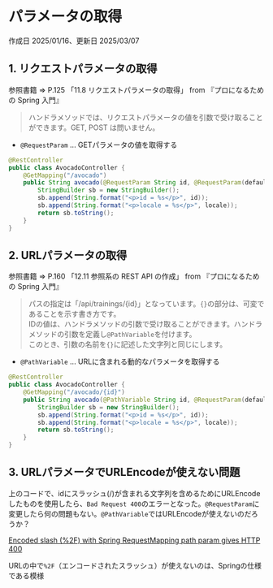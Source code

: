 # パラメータの取得

作成日 2025/01/16、更新日 2025/03/07

## 1. リクエストパラメータの取得

参照書籍 => P.125 「11.8 リクエストパラメータの取得」 from 『プロになるための Spring 入門』

> ハンドラメソッドでは、リクエストパラメータの値を引数で受け取ることができます。GET, POST は問いません。

- `@RequestParam` ... GETパラメータの値を取得する

```java
@RestController
public class AvocadoController {
    @GetMapping("/avocado")
    public String avocado(@RequestParam String id, @RequestParam(defaultValue = "ja") String locale) {
        StringBuilder sb = new StringBuilder();
        sb.append(String.format("<p>id = %s</p>", id));
        sb.append(String.format("<p>locale = %s</p>", locale));
        return sb.toString();
    }
}
```

## 2. URLパラメータの取得

参照書籍 => P.160 「12.11 参照系の REST API の作成」 from 『プロになるための Spring 入門』

> パスの指定は「/api/trainings/{id}」となっています。`{}`の部分は、可変であることを示す書き方です。\
> IDの値は、ハンドラメソッドの引数で受け取ることができます。ハンドラメソッドの引数を定義し`@PathVariable`を付けます。\
> このとき、引数の名前を`{}`に記述した文字列と同じにします。

- `@PathVariable` ... URLに含まれる動的なパラメータを取得する

```java
@RestController
public class AvocadoController {
    @GetMapping("/avocado/{id}")
    public String avocado(@PathVariable String id, @RequestParam(defaultValue = "ja") String locale) {
        StringBuilder sb = new StringBuilder();
        sb.append(String.format("<p>id = %s</p>", id));
        sb.append(String.format("<p>locale = %s</p>", locale));
        return sb.toString();
    }
}
```

## 3. URLパラメータでURLEncodeが使えない問題

上のコードで、idにスラッシュ(/)が含まれる文字列を含めるためにURLEncodeしたものを使用したら、`Bad Request 400`のエラーとなった。`@RequestParam`に変更したら何の問題もない。`@PathVariable`ではURLEncodeが使えないのだろうか？

[Encoded slash (%2F) with Spring RequestMapping path param gives HTTP 400](https://stackoverflow.com/questions/13482020/encoded-slash-2f-with-spring-requestmapping-path-param-gives-http-400)

URLの中で`%2F`（エンコードされたスラッシュ）が使えないのは、Springの仕様である模様
